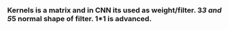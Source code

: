 ### Kernels is a matrix and in CNN its used as weight/filter. 3*3 and 5*5 normal shape of filter. 1*1 is advanced.
